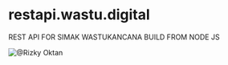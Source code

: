 # restapi.wastu.digital
REST API FOR SIMAK WASTUKANCANA BUILD FROM NODE JS

![@Rizky Oktan](https://rzoktan.tect)
